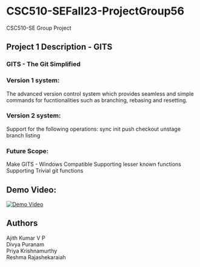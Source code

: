 # CSC510-SEFall23-ProjectGroup56
CSC510-SE Group Project 



## Project 1 Description - GITS

### GITS - The Git Simplified

### Version 1 system:
The advanced version control system which provides seamless and simple commands for fucntionalities such as branching, rebasing and resetting.

### Version 2 system:
Support for the following operations:
sync
init
push
checkout
unstage
branch listing

### Future Scope:
Make GITS - Windows Compatible
Supporting lesser known functions
Supporting Trivial git functions


## Demo Video:

[![Demo Video](https://img.youtube.com/vi/4qiNKwU6wks/0.jpg)](https://www.youtube.com/watch?v=4qiNKwU6wks)


## Authors
Ajith Kumar V P</br>
Divya Puranam</br>
Priya Krishnamurthy</br>
Reshma Rajashekaraiah

